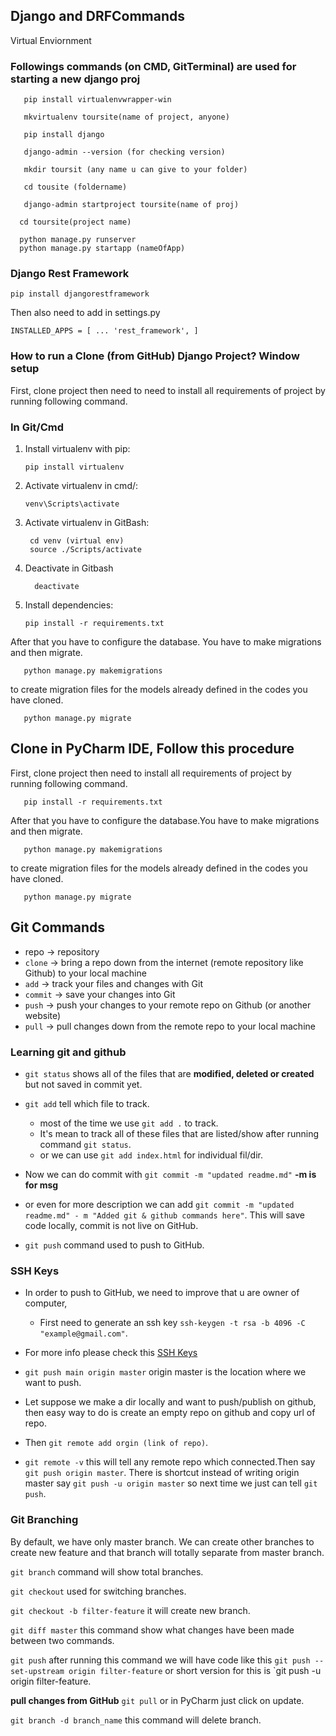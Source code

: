 
##  Django and DRFCommands
   Virtual Enviornment

### Followings commands (on CMD, GitTerminal) are used for starting a new django proj

```
   pip install virtualenvwrapper-win
  
   mkvirtualenv toursite(name of project, anyone)

   pip install django

   django-admin --version (for checking version)

   mkdir toursit (any name u can give to your folder)

   cd tousite (foldername)

   django-admin startproject toursite(name of proj)

  cd toursite(project name)

  python manage.py runserver  
  python manage.py startapp (nameOfApp)
```

### Django Rest Framework

`pip install djangorestframework`

Then also need to add in settings.py

`INSTALLED_APPS = [
    ...
    'rest_framework',
]`

  
### How to run a Clone (from GitHub) Django Project?  Window setup

First, clone project then need to need to install all requirements of project by running following command.

### In Git/Cmd

1. Install virtualenv with pip:

       pip install virtualenv
 
2. Activate virtualenv in cmd/:

       venv\Scripts\activate

3. Activate virtualenv in GitBash:

        cd venv (virtual env)
        source ./Scripts/activate
        
4. Deactivate in Gitbash

         deactivate 

6. Install dependencies:

       pip install -r requirements.txt

After that you have to configure the database. You have to make migrations and then migrate.

       python manage.py makemigrations

to create migration files for the models already defined in the codes you have cloned.

       python manage.py migrate
  
## Clone in PyCharm IDE, Follow this procedure
       
First, clone project then need to install all requirements of project by running following command.

       pip install -r requirements.txt

After that you have to configure the database.You have to make migrations and then migrate.

       python manage.py makemigrations

to create migration files for the models already defined in the codes you have cloned.

       python manage.py migrate
       
## Git Commands

* repo -> repository
* `clone` -> bring a repo down from the internet (remote repository like Github) to your local machine
* `add` -> track your files and changes with Git
* `commit` -> save your changes into Git
* `push` -> push your changes to your remote repo on Github (or another website)
* `pull` -> pull changes down from the remote repo to your local machine

### Learning **git and github**

* `git status` shows all of the files that are **modified, deleted or created** but not saved in commit  yet.
* `git add` tell which file to track. 
   * most of the time we use `git add .` to track. 
   * It's mean to track all of these files that are listed/show after running command `git status`.
   * or we can use `git add index.html` for individual fil/dir.
  
* Now we can do commit with `git commit -m "updated readme.md"` **-m is for msg** 
* or even for more description we can add `git commit -m "updated readme.md" - m "Added git & github commands here"`. This will save code locally, commit is not live on GitHub.
* `git push` command used to push to GitHub.

### SSH Keys

* In order to push to GitHub, we need to improve that u are owner of computer, 
  * First need to generate an ssh key `ssh-keygen -t rsa -b 4096 -C "example@gmail.com"`.

* For more info please check this [SSH Keys](https://docs.github.com/en/authentication/connecting-to-github-with-ssh/generating-a-new-ssh-key-and-adding-it-to-the-ssh-agent#adding-your-ssh-key-to-the-ssh-agent)


* `git push main origin master` origin master is the location where we want to push.

* Let suppose we make a dir locally and want to push/publish on github, then easy way to do is create an empty repo on github and copy url of repo.

* Then `git remote add orgin (link of repo)`.

* `git remote -v` this will tell any remote repo which connected.Then say `git push origin master`. There is shortcut instead of writing origin master say `git push -u origin master` so next time we just can tell `git push`. 

### Git Branching

By default, we have only master branch. We can create other branches to create new feature and that branch will totally separate from master branch. 

`git branch` command will show total branches.

`git checkout` used for switching branches.

`git checkout -b filter-feature` it will create new branch.

`git diff master` this command show what changes have been made between two commands.

`git push` after running this command we will have code like this `git push --set-upstream origin filter-feature` or short version for this is `git push -u origin filter-feature.

**pull changes from GitHub** `git pull` or in PyCharm just click on update. 


`git branch -d branch_name` this command will delete branch.


